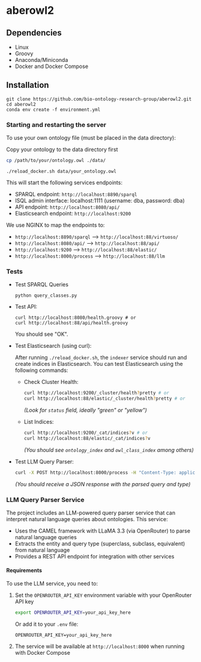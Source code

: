 # aberowl2

## Dependencies

  - Linux
  - Groovy
  - Anaconda/Miniconda
  - Docker and Docker Compose


## Installation

```
git clone https://github.com/bio-ontology-research-group/aberowl2.git
cd aberowl2
conda env create -f environment.yml
```

### Starting and restarting the server
To use your own ontology file (must be placed in the data directory):

Copy your ontology to the data directory first
```bash
cp /path/to/your/ontology.owl ./data/
```

```
./reload_docker.sh data/your_ontology.owl
```

This will start the following services endpoints:
- SPARQL endpoint: `http://localhost:8890/sparql`
- ISQL admin interface: localhost:1111 (username: dba, password: dba)
- API endpoint: `http://localhost:8080/api/`
- Elasticsearch endpoint: `http://localhost:9200`

We use NGINX to map the endpoints to: 

- `http://localhost:8890/sparql` --> `http://localhost:88/virtuoso/`
- `http://localhost:8080/api/` --> `http://localhost:88/api/`
- `http://localhost:9200` --> `http://localhost:88/elastic/`
- `http://localhost:8000/process` --> `http://localhost:88/llm`

### Tests
- Test SPARQL Queries
  ```
  python query_classes.py
  ```
- Test API:
  ```
  curl http://localhost:8080/health.groovy # or 
  curl http://localhost:88/api/health.groovy
  ```
  You should see "OK".

- Test Elasticsearch (using curl):

  After running `./reload_docker.sh`, the `indexer` service should run and create indices in Elasticsearch. You can test Elasticsearch using the following commands:

  - Check Cluster Health:
    ```bash
    curl http://localhost:9200/_cluster/health?pretty # or
	curl http://localhost:88/elastic/_cluster/health?pretty # or
    ```
    *(Look for `status` field, ideally "green" or "yellow")*

  - List Indices:
    ```bash
	curl http://localhost:9200/_cat/indices?v # or
	curl http://localhost:88/elastic/_cat/indices?v
    ```
    *(You should see `ontology_index` and `owl_class_index` among others)*

- Test LLM Query Parser:
  ```bash
  curl -X POST http://localhost:8000/process -H "Content-Type: application/json" -d '{"input": "What are the superclasses of cheesypizza?"}'
  ```
  *(You should receive a JSON response with the parsed query and type)*

### LLM Query Parser Service

The project includes an LLM-powered query parser service that can interpret natural language queries about ontologies. This service:

- Uses the CAMEL framework with LLaMA 3.3 (via OpenRouter) to parse natural language queries
- Extracts the entity and query type (superclass, subclass, equivalent) from natural language
- Provides a REST API endpoint for integration with other services

#### Requirements

To use the LLM service, you need to:

1. Set the `OPENROUTER_API_KEY` environment variable with your OpenRouter API key
   ```bash
   export OPENROUTER_API_KEY=your_api_key_here
   ```
   
   Or add it to your `.env` file:
   ```
   OPENROUTER_API_KEY=your_api_key_here
   ```

2. The service will be available at `http://localhost:8000` when running with Docker Compose


